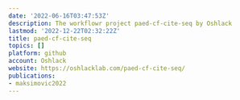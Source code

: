 ```yaml
---
date: '2022-06-16T03:47:53Z'
description: The workflowr project paed-cf-cite-seq by Oshlack
lastmod: '2022-12-22T02:32:22Z'
title: paed-cf-cite-seq
topics: []
platform: github
account: Oshlack
website: https://oshlacklab.com/paed-cf-cite-seq/
publications:
- maksimovic2022
---
```


